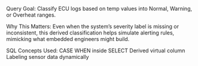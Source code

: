 Query Goal:
Classify ECU logs based on temp values into Normal, Warning, or Overheat ranges.

Why This Matters:
Even when the system’s severity label is missing or inconsistent, this derived classification helps simulate alerting rules, mimicking what embedded engineers might build.

SQL Concepts Used:
CASE WHEN inside SELECT
Derived virtual column
Labeling sensor data dynamically